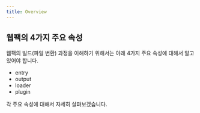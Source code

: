 ```yaml
---
title: Overview
---
```


## 웹팩의 4가지 주요 속성

웹팩의 빌드(파일 변환) 과정을 이해하기 위해서는 아래 4가지 주요 속성에 대해서 알고 있어야 합니다.

- entry
- output
- loader
- plugin

각 주요 속성에 대해서 자세히 살펴보겠습니다.